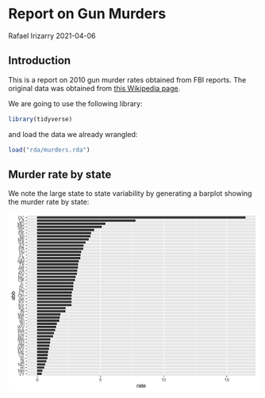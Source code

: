 Report on Gun Murders
================
Rafael Irizarry
2021-04-06

## Introduction

This is a report on 2010 gun murder rates obtained from FBI reports. The
original data was obtained from [this Wikipedia
page](https://en.wikipedia.org/wiki/Murder_in_the_United_States_by_state).

We are going to use the following library:

``` r
library(tidyverse)
```

and load the data we already wrangled:

``` r
load("rda/murders.rda")
```

## Murder rate by state

We note the large state to state variability by generating a barplot
showing the murder rate by state:

![](report_files/figure-gfm/murder-rate-by-state-1.png)<!-- -->
